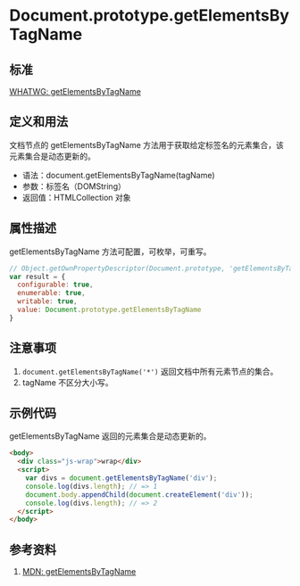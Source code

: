 # Document.prototype.getElementsByTagName

## 标准
[WHATWG: getElementsByTagName](https://dom.spec.whatwg.org/#dom-document-getelementsbytagname)

## 定义和用法
文档节点的 getElementsByTagName 方法用于获取给定标签名的元素集合，该元素集合是动态更新的。

- 语法：document.getElementsByTagName(tagName)
- 参数：标签名（DOMString）
- 返回值：HTMLCollection 对象


## 属性描述
getElementsByTagName 方法可配置，可枚举，可重写。
```javascript
// Object.getOwnPropertyDescriptor(Document.prototype, 'getElementsByTagName') 的结果如下：
var result = {
  configurable: true,
  enumerable: true,
  writable: true,
  value: Document.prototype.getElementsByTagName
}
```
## 注意事项
1. `document.getElementsByTagName('*')` 返回文档中所有元素节点的集合。
2. tagName 不区分大小写。

## 示例代码
getElementsByTagName 返回的元素集合是动态更新的。
```html
<body>
  <div class="js-wrap">wrap</div>
  <script>
    var divs = document.getElementsByTagName('div');
    console.log(divs.length); // => 1
    document.body.appendChild(document.createElement('div'));
    console.log(divs.length); // => 2
  </script>
</body>
```

## 参考资料
1. [MDN: getElementsByTagName](https://developer.mozilla.org/en-US/docs/Web/API/Document/getElementsByTagName)
